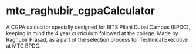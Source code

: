 # mtc_raghubir_cgpaCalculator

A CGPA calculator specially designed for BITS Pilani Dubai Campus (BPDC), keeping in mind the 4 year curriculum followed at the college. Made by Raghubir Prasad, as a part of the selection process for Technical Executive at MTC BPDC.
